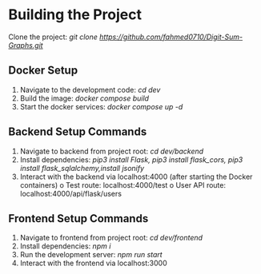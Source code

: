 # Building the Project

Clone the project: *git clone https://github.com/fahmed0710/Digit-Sum-Graphs.git*

## Docker Setup
1. Navigate to the development code: *cd dev*
2. Build the image: *docker compose build*
3. Start the docker services: *docker compose up -d*

## Backend Setup Commands
1. Navigate to backend from project root: *cd dev/backend*
2. Install dependencies: *pip3 install Flask, pip3 install flask_cors, pip3 install flask_sqlalchemy,install jsonify*
5. Interact with the backend via localhost:4000 (after starting the Docker containers)
   o Test route: localhost:4000/test
   o User API route: localhost:4000/api/flask/users

## Frontend Setup Commands
1. Navigate to frontend from project root: *cd dev/frontend*
2. Install dependencies: *npm i*
3. Run the development server: *npm run start*
4. Interact with the frontend via localhost:3000
